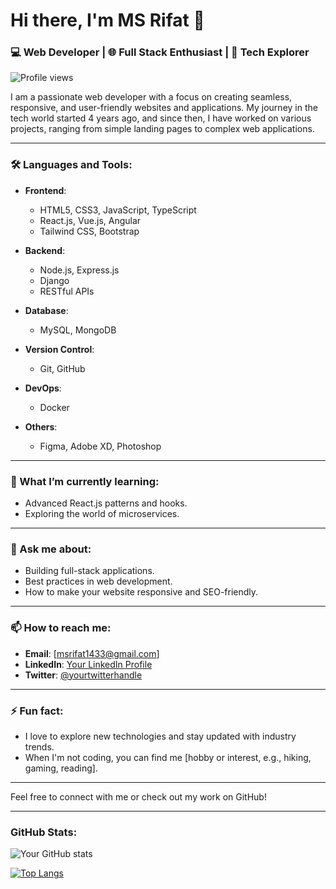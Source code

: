 # Hi there, I'm MS Rifat 👋

### 💻 Web Developer | 🌐 Full Stack Enthusiast | 🚀 Tech Explorer

![Profile views](https://komarev.com/ghpvc/?username=yourusername&color=blue)

I am a passionate web developer with a focus on creating seamless, responsive, and user-friendly websites and applications. My journey in the tech world started 4 years ago, and since then, I have worked on various projects, ranging from simple landing pages to complex web applications.

---

### 🛠️ Languages and Tools:

- **Frontend**: 
  - HTML5, CSS3, JavaScript, TypeScript
  - React.js, Vue.js, Angular
  - Tailwind CSS, Bootstrap

- **Backend**: 
  - Node.js, Express.js
  - Django
  - RESTful APIs

- **Database**: 
  - MySQL, MongoDB

- **Version Control**: 
  - Git, GitHub

- **DevOps**: 
  - Docker

- **Others**: 
  - Figma, Adobe XD, Photoshop

---

### 🌱 What I’m currently learning:

- Advanced React.js patterns and hooks.
- Exploring the world of microservices.

---

### 💬 Ask me about:

- Building full-stack applications.
- Best practices in web development.
- How to make your website responsive and SEO-friendly.

---

### 📫 How to reach me:

- **Email**: [msrifat1433@gmail.com]
- **LinkedIn**: [Your LinkedIn Profile](https://www.linkedin.com/in/yourprofile/)
- **Twitter**: [@yourtwitterhandle](https://twitter.com/yourtwitterhandle)

---

### ⚡ Fun fact:

- I love to explore new technologies and stay updated with industry trends.
- When I'm not coding, you can find me [hobby or interest, e.g., hiking, gaming, reading].

---

Feel free to connect with me or check out my work on GitHub!

---

### GitHub Stats:

![Your GitHub stats](https://github-readme-stats.vercel.app/api?username=yourusername&show_icons=true&theme=radical)

[![Top Langs](https://github-readme-stats.vercel.app/api/top-langs/?username=yourusername&layout=compact&theme=radical)](https://github.com/anuraghazra/github-readme-stats)
